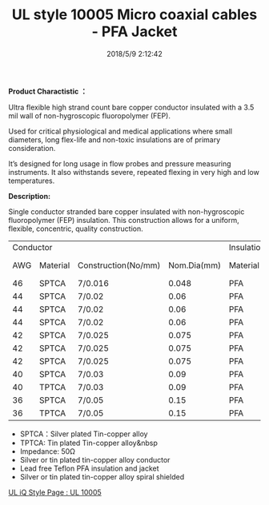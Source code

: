 ﻿---
layout: post 
title: UL style 10005 Micro coaxial cables - PFA Jacket
categories: wire-cable
overview: 
series: FN50
part_number: 11-10005-0
thumb_img: 
image: static/33-20210603.jpg
date: 2018/5/9 2:12:42
permalink: /wire-cable/ul10005-micro-coaxial-cable-pfa-jack.html
---

__Product Charactistic ：__

Ultra flexible high strand count bare copper conductor insulated with a 3.5 mil wall of non-hygroscopic fluoropolymer (FEP).  

Used for critical physiological and medical applications where small diameters, long flex-life and non-toxic insulations are of primary consideration. 

It’s designed for long usage in flow probes and pressure measuring instruments. It also withstands severe, repeated flexing in very high and low temperatures.

__Description:__

Single conductor stranded bare copper insulated with non-hygroscopic fluoropolymer (FEP) insulation. This construction allows for a uniform, flexible, concentric, quality construction.



<table class="table table-bordered table-hover table-condensed">
	<tbody>
		<tr>
			<td colspan="4">
				Conductor
			</td>
			<td colspan="2">
				Insulation
			</td>
			<td colspan="2">
				Shielding
			</td>
			<td colspan="2">
				Jacket
			</td>
		</tr>
		<tr>
			<td>
				AWG
			</td>
			<td>
				Material
			</td>
			<td>
				Construction(No/mm)
			</td>
			<td>
				Nom.Dia(mm)
			</td>
			<td>
				Material<br />
			</td>
			<td>
				Nom.Dia
    (mm)
			</td>
			<td>
				Material<br />
			</td>
			<td>
				Nom.Dia(mm)
			</td>
			<td>
				Material<br />
			</td>
			<td>
				Nom.Dia
			</td>
		</tr>
		<tr>
			<td>
				46
			</td>
			<td>
				SPTCA
			</td>
			<td>
				7/0.016
			</td>
			<td>
				0.048
			</td>
			<td>
				PFA
			</td>
			<td>
				0.12
			</td>
			<td>
				SPTCA
			</td>
			<td>
				0.17
			</td>
			<td>
				PFA
			</td>
			<td>
				0.22
			</td>
		</tr>
		<tr>
			<td>
				44
			</td>
			<td>
				SPTCA
			</td>
			<td>
				7/0.02
			</td>
			<td>
				0.06
			</td>
			<td>
				PFA
			</td>
			<td>
				0.13
			</td>
			<td>
				SPTCA
			</td>
			<td>
				0.18
			</td>
			<td>
				PFA
			</td>
			<td>
				0.23
			</td>
		</tr>
		<tr>
			<td>
				44
			</td>
			<td>
				SPTCA
			</td>
			<td>
				7/0.02
			</td>
			<td>
				0.06
			</td>
			<td>
				PFA
			</td>
			<td>
				0.15
			</td>
			<td>
				SPTCA
			</td>
			<td>
				0.21
			</td>
			<td>
				PFA
			</td>
			<td>
				0.26
			</td>
		</tr>
		<tr>
			<td>
				44
			</td>
			<td>
				SPTCA
			</td>
			<td>
				7/0.02
			</td>
			<td>
				0.06
			</td>
			<td>
				PFA
			</td>
			<td>
				0.15
			</td>
			<td>
				TPTCA
			</td>
			<td>
				0.21
			</td>
			<td>
				PFA
			</td>
			<td>
				0.26
			</td>
		</tr>
		<tr>
			<td>
				42
			</td>
			<td>
				SPTCA
			</td>
			<td>
				7/0.025
			</td>
			<td>
				0.075
			</td>
			<td>
				PFA
			</td>
			<td>
				0.17
			</td>
			<td>
				SPTCA
			</td>
			<td>
				0.23
			</td>
			<td>
				PFA
			</td>
			<td>
				0.28
			</td>
		</tr>
		<tr>
			<td>
				42
			</td>
			<td>
				SPTCA
			</td>
			<td>
				7/0.025
			</td>
			<td>
				0.075
			</td>
			<td>
				PFA
			</td>
			<td>
				0.17
			</td>
			<td>
				TPTCA
			</td>
			<td>
				0.23
			</td>
			<td>
				PFA
			</td>
			<td>
				0.28
			</td>
		</tr>
		<tr>
			<td>
				42
			</td>
			<td>
				SPTCA
			</td>
			<td>
				7/0.025
			</td>
			<td>
				0.075
			</td>
			<td>
				PFA
			</td>
			<td>
				0.18
			</td>
			<td>
				TPTCA
			</td>
			<td>
				0.24
			</td>
			<td>
				PFA
			</td>
			<td>
				0.31
			</td>
		</tr>
		<tr>
			<td>
				40
			</td>
			<td>
				SPTCA
			</td>
			<td>
				7/0.03
			</td>
			<td>
				0.09
			</td>
			<td>
				PFA
			</td>
			<td>
				0.24
			</td>
			<td>
				TPTCA
			</td>
			<td>
				0.30
			</td>
			<td>
				PFA
			</td>
			<td>
				0.35
			</td>
		</tr>
		<tr>
			<td>
				40
			</td>
			<td>
				TPTCA
			</td>
			<td>
				7/0.03
			</td>
			<td>
				0.09
			</td>
			<td>
				PFA
			</td>
			<td>
				0.24
			</td>
			<td>
				TPTCA
			</td>
			<td>
				0.30
			</td>
			<td>
				PFA
			</td>
			<td>
				0.35
			</td>
		</tr>
		<tr>
			<td>
				36
			</td>
			<td>
				SPTCA
			</td>
			<td>
				7/0.05
			</td>
			<td>
				0.15
			</td>
			<td>
				PFA
			</td>
			<td>
				0.27
			</td>
			<td>
				TPTCA
			</td>
			<td>
				0.33
			</td>
			<td>
				PFA
			</td>
			<td>
				0.38
			</td>
		</tr>
		<tr>
			<td>
				36
			</td>
			<td>
				TPTCA
			</td>
			<td>
				7/0.05
			</td>
			<td>
				0.15
			</td>
			<td>
				PFA
			</td>
			<td>
				0.27
			</td>
			<td>
				TPTCA
			</td>
			<td>
				0.33
			</td>
			<td>
				PFA
			</td>
			<td>
				0.38
			</td>
		</tr>
	</tbody>
</table>

* SPTCA：Silver plated Tin-copper alloy
* TPTCA: Tin plated Tin-copper alloy&nbsp
* Impedance: 50Ω
* Silver or tin plated tin-copper alloy conductor
* Lead free Teflon PFA insulation and jacket
* Silver or tin plated tin-copper alloy spiral shielded

[UL iQ Style Page : UL 10005](http://iq.ul.com/awm/stylepage.aspx?Style=10005)